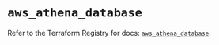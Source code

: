# `aws_athena_database`

Refer to the Terraform Registry for docs: [`aws_athena_database`](https://registry.terraform.io/providers/hashicorp/aws/5.99.1/docs/resources/athena_database).

